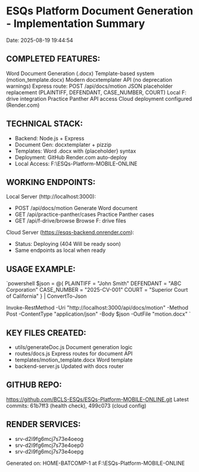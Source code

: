 ﻿# ESQs Platform Document Generation - Implementation Summary
Date: 2025-08-19 19:44:54

##  COMPLETED FEATURES:
 Word Document Generation (.docx)
 Template-based system (motion_template.docx)
 Modern docxtemplater API (no deprecation warnings)
 Express route: POST /api/docs/motion
 JSON placeholder replacement (PLAINTIFF, DEFENDANT, CASE_NUMBER, COURT)
 Local F: drive integration
 Practice Panther API access
 Cloud deployment configured (Render.com)

##  TECHNICAL STACK:
- Backend: Node.js + Express
- Document Gen: docxtemplater + pizzip
- Templates: Word .docx with {placeholder} syntax
- Deployment: GitHub  Render.com auto-deploy
- Local Access: F:\ESQs-Platform-MOBILE-ONLINE

##  WORKING ENDPOINTS:
Local Server (http://localhost:3000):
- POST /api/docs/motion  Generate Word document
- GET /api/practice-panther/cases  Practice Panther cases
- GET /api/f-drive/browse  Browse F: drive files

Cloud Server (https://esqs-backend.onrender.com):
- Status: Deploying (404  Will be ready soon)
- Same endpoints as local when ready

##  USAGE EXAMPLE:
`powershell
$json = @{
  PLAINTIFF = "John Smith"
  DEFENDANT = "ABC Corporation"
  CASE_NUMBER = "2025-CV-001"
  COURT = "Superior Court of California"
} | ConvertTo-Json

Invoke-RestMethod -Uri "http://localhost:3000/api/docs/motion" -Method Post -ContentType "application/json" -Body $json -OutFile "motion.docx"
`

##  KEY FILES CREATED:
- utils/generateDoc.js  Document generation logic
- routes/docs.js  Express routes for document API
- templates/motion_template.docx  Word template
- backend-server.js  Updated with docs router

##  GITHUB REPO:
https://github.com/BCLS-ESQs/ESQs-Platform-MOBILE-ONLINE.git
Latest commits: 61b7ff3 (health check), 499c073 (cloud config)

##  RENDER SERVICES:
- srv-d2i9fg6mcj7s73e4oeog
- srv-d2i9fg6mcj7s73e4oep0
- srv-d2i9fg6mcj7s73e4oepg

Generated on: HOME-BATCOMP-1 at F:\ESQs-Platform-MOBILE-ONLINE

